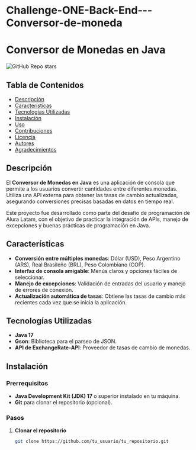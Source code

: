 # Challenge-ONE-Back-End---Conversor-de-moneda
# Conversor de Monedas en Java

![GitHub Repo stars](https://img.shields.io/github/stars/tu_usuario/tu_repositorio?style=social)

## Tabla de Contenidos

- [Descripción](#descripción)
- [Características](#características)
- [Tecnologías Utilizadas](#tecnologías-utilizadas)
- [Instalación](#instalación)
- [Uso](#uso)
- [Contribuciones](#contribuciones)
- [Licencia](#licencia)
- [Autores](#autores)
- [Agradecimientos](#agradecimientos)

## Descripción

El **Conversor de Monedas en Java** es una aplicación de consola que permite a los usuarios convertir cantidades entre diferentes monedas. Utiliza una API externa para obtener las tasas de cambio actualizadas, asegurando conversiones precisas basadas en datos en tiempo real.

Este proyecto fue desarrollado como parte del desafío de programación de Alura Latam, con el objetivo de practicar la integración de APIs, manejo de excepciones y buenas prácticas de programación en Java.

## Características

- **Conversión entre múltiples monedas**: Dólar (USD), Peso Argentino (ARS), Real Brasileño (BRL), Peso Colombiano (COP).
- **Interfaz de consola amigable**: Menús claros y opciones fáciles de seleccionar.
- **Manejo de excepciones**: Validación de entradas del usuario y manejo de errores de conexión.
- **Actualización automática de tasas**: Obtiene las tasas de cambio más recientes cada vez que se inicia la aplicación.

## Tecnologías Utilizadas

- **Java 17**
- **Gson**: Biblioteca para el parseo de JSON.
- **API de ExchangeRate-API**: Proveedor de tasas de cambio de monedas.

## Instalación

### Prerrequisitos

- **Java Development Kit (JDK) 17** o superior instalado en tu máquina.
- **Git** para clonar el repositorio (opcional).

### Pasos

1. **Clonar el repositorio**

   ```bash
   git clone https://github.com/tu_usuario/tu_repositorio.git
